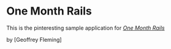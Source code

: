 # One Month Rails

This is the pinteresting sample application for 
[*One Month Rails*](http://onemonthrails.com)

by [Geoffrey Fleming]
